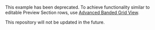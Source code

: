 This example has been deprecated. To achieve functionality similar to editable Preview Section rows, use [Advanced Banded Grid View](https://docs.devexpress.com/WindowsForms/DevExpress.XtraGrid.Views.BandedGrid.AdvBandedGridView).

This repository will not be updated in the future.
